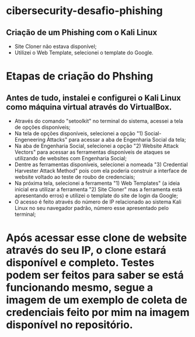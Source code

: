 # cibersecurity-desafio-phishing

## Criação de um Phishing com o Kali Linux

- Site Cloner não estava disponível;
- Utilizei o Web Template, selecionei o template do Google.

# Etapas de criação do Phshing
## Antes de tudo, instalei e configurei o Kali Linux como máquina virtual através do VirtualBox.
- Através do comando "setoolkit" no terminal do sistema, acessei a tela de opções disponíveis;
- Na tela de opções disponíveis, selecionei a opção "1) Social-Engeneering Attacks" para acessar a aba de Engenharia Social da tela;
- Na aba de Engenharia Social, selecionei a opção "2) Website Attack Vectors" para acessar as ferramentas disponíveis de ataques se utilizando de websites com Engenharia Social;
- Dentre as ferramentas disponíveis, selecionei a nomeada "3) Credential Harvester Attack Method" pois com ela poderia construir a interface de website voltado ao teste de roubo de credenciais;
- Na próxima tela, selecionei a ferramenta "1) Web Templates" (a ideia inicial era utilizar a ferramenta "2) Site Cloner" mas a ferramenta está apresentando erros) e utilizei o template do site de login da Google;
- O acesso é feito através do número de IP relacionado ao sistema Kali Linux no seu navegador padrão, número esse apresentado pelo terminal;
# Após acessar esse clone de website através do seu IP, o clone estará disponível e completo. Testes podem ser feitos para saber se está funcionando mesmo, segue a imagem de um exemplo de coleta de credenciais feito por mim na imagem disponível no repositório.
